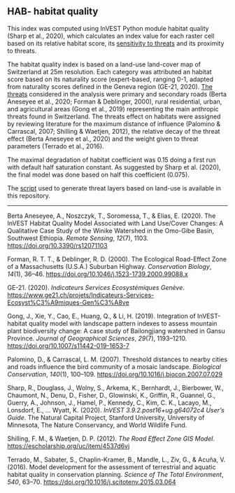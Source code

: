## HAB- habitat quality

This index was computed using InVEST Python module habitat quality (Sharp et al., 2020), which calculates an index value for each raster cell based on its relative habitat score, its [sensitivity to threats](https://github.com/NKulling/SWISS_ES_ASSESSMENT/blob/main/ES/HAB/BPTABLE/hab_sensitivity.csv) and its proximity to threats. 

The habitat quality index is based on a land-use land-cover map of Switzerland at 25m resolution. Each category was attributed an habitat score based on its naturality score (expert-based, ranging 0-1, adapted from naturality scores defined in the Geneva region (GE-21, 2020). [The threats](https://github.com/NKulling/SWISS_ES_ASSESSMENT/blob/main/ES/HAB/BPTABLE/18_threats.csv) considered in the analysis  were primary and secondary roads (Berta Aneseyee et al., 2020; Forman & Deblinger, 2000), rural residential, urban, and agricultural areas (Gong et al., 2019) representing the main anthropic threats found in Switzerland. The threats effect on habitats were assigned by reviewing literature for the maximum distance of influence (Palomino & Carrascal, 2007; Shilling & Waetjen, 2012), the relative decay of the threat effect (Berta Aneseyee et al., 2020) and the weight given to threat parameters (Terrado et al., 2016). 

The maximal degradation of habitat coefficient was 0.15 doing a first run with default half saturation constant. As suggested by Sharp et al. (2020), the final model was done based on half this coefficient (0.075).  

The [script](https://github.com/NKulling/SWISS_ES_ASSESSMENT/blob/main/ES/HAB/threat_layers_generation.R) used to generate threat layers based on land-use is available in this repository. 

----

Berta Aneseyee, A., Noszczyk, T., Soromessa, T., & Elias, E. (2020). The InVEST Habitat Quality Model Associated with Land Use/Cover Changes: A Qualitative Case Study of the Winike Watershed in the Omo-Gibe Basin, Southwest Ethiopia. *Remote Sensing*, *12*(7), 1103. https://doi.org/10.3390/rs12071103

Forman, R. T. T., & Deblinger, R. D. (2000). The Ecological Road-Effect Zone of a Massachusetts (U.S.A.) Suburban Highway. *Conservation Biology*, *14*(1), 36–46. https://doi.org/10.1046/j.1523-1739.2000.99088.x

GE-21. (2020). *Indicateurs Services Ecosystémiques Genève*. https://www.ge21.ch/projets/Indicateurs-Services-Ecosyst%C3%A9miques-Gen%C3%A8ve

Gong, J., Xie, Y., Cao, E., Huang, Q., & Li, H. (2019). Integration of InVEST-habitat quality model with landscape pattern indexes to assess mountain plant biodiversity change: A case study of Bailongjiang watershed in Gansu Province. *Journal of Geographical Sciences*, *29*(7), 1193–1210. https://doi.org/10.1007/s11442-019-1653-7

Palomino, D., & Carrascal, L. M. (2007). Threshold distances to nearby cities and roads influence the bird community of a mosaic landscape. *Biological Conservation*, *140*(1), 100–109. https://doi.org/10.1016/j.biocon.2007.07.029

Sharp, R., Douglass, J., Wolny, S., Arkema, K., Bernhardt, J., Bierbower, W., Chaumont, N., Denu, D., Fisher, D., Glowinski, K., Griffin, R., Guannel, G., Guerry, A., Johnson, J., Hamel, P., Kennedy, C., Kim, C. K., Lacayo, M., Lonsdorf, E., … Wyatt, K. (2020). *InVEST 3.9.2.post16+ug.g64072c4 User’s Guide*. The Natural Capital Project, Stanford University, University of Minnesota, The Nature Conservancy, and World Wildlife Fund.

Shilling, F. M., & Waetjen, D. P. (2012). *The Road Effect Zone GIS Model*. https://escholarship.org/uc/item/4537d6vj

Terrado, M., Sabater, S., Chaplin-Kramer, B., Mandle, L., Ziv, G., & Acuña, V. (2016). Model development for the assessment of terrestrial and aquatic habitat quality in conservation planning. *Science of The Total Environment*, *540*, 63–70. https://doi.org/10.1016/j.scitotenv.2015.03.064

 
